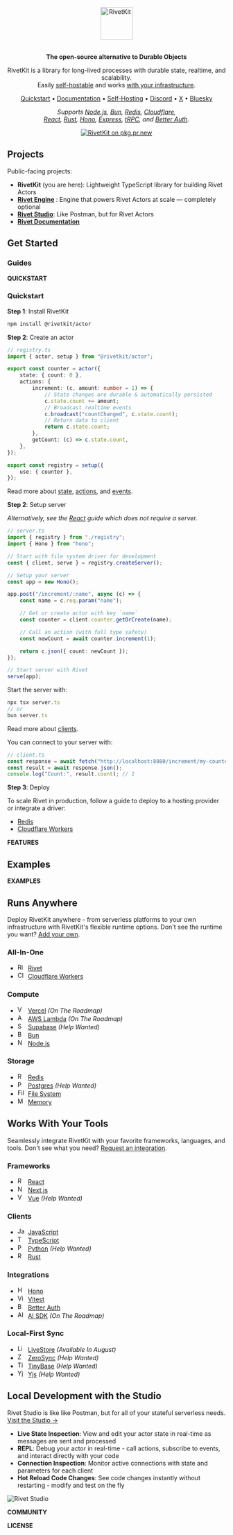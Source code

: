 <div align="center">
  <a href="https://rivetkit.org">
    <picture>
      <source media="(prefers-color-scheme: dark)" srcset="./.github/media/logo/dark.svg" alt="RivetKit">
      <img src="./.github/media/logo/light.svg" alt="RivetKit" height="75">
    </picture>
  </a>
  <br/>
  <br/>
  <p><b>The open-source alternative to Durable Objects</b></p>
  <p>
    RivetKit is a library for long-lived processes with durable state, realtime, and scalability.<br/>
	Easily <u>self-hostable</u> and works <u>with your infrastructure</u>.
  </p>
  <p>
    <a href="https://rivet.gg/docs/actors/quickstart">Quickstart</a> •
    <a href="https://rivet.gg/docs/actors">Documentation</a> •
    <a href="https://rivet.gg/docs/general/self-hosting">Self-Hosting</a> •
    <a href="https://rivet.gg/discord">Discord</a> •
    <a href="https://x.com/rivet_gg">X</a> •
    <a href="https://bsky.app/profile/rivet.gg">Bluesky</a>
  </p>
  <p>
    <i>
      Supports <a href="https://rivet.gg/docs/actors/quickstart/backend/">Node.js</a>, <a href="https://rivet.gg/docs/actors/quickstart/backend/">Bun</a>, <a href="https://rivet.gg/docs/drivers/redis/">Redis</a>, <a href="https://rivet.gg/docs/hosting-providers/cloudflare-workers/">Cloudflare</a>,<br/>
      <a href="https://rivet.gg/docs/clients/react/">React</a>, <a href="https://rivet.gg/docs/clients/rust/">Rust</a>, <a href="https://rivet.gg/docs/integrations/hono/">Hono</a>, <a href="https://rivet.gg/docs/integrations/express/">Express</a>, <a href="https://rivet.gg/docs/integrations/trpc/">tRPC</a>, and <a href="https://rivet.gg/docs/integrations/better-auth/">Better Auth</a>.
    </i>
  </p>
  <p>
   <a href="https://pkg.pr.new/~/rivet-gg/rivetkit">
      <img src="https://pkg.pr.new/badge/rivet-gg/rivetkit" alt="RivetKit on pkg.pr.new" />
    </a>
  </p>
</div>

## Projects

Public-facing projects:

- **RivetKit** (you are here): Lightweight TypeScript library for building Rivet Actors
- **[Rivet Engine](https://github.com/rivet-gg/rivet)** : Engine that powers Rivet Actors at scale — completely optional
- **[Rivet Studio](https://github.com/rivet-gg/rivet/tree/main/frontend/apps/studio)**: Like Postman, but for Rivet Actors
- **[Rivet Documentation](https://github.com/rivet-gg/rivet/tree/main/site/src/content/docs)**

## Get Started

### Guides

__QUICKSTART__

### Quickstart

**Step 1**: Install RivetKit

```sh
npm install @rivetkit/actor
```

**Step 2**: Create an actor

```typescript
// registry.ts
import { actor, setup } from "@rivetkit/actor";

export const counter = actor({
	state: { count: 0 },
	actions: {
		increment: (c, amount: number = 1) => {
			// State changes are durable & automatically persisted
			c.state.count += amount;
			// Broadcast realtime events
			c.broadcast("countChanged", c.state.count);
			// Return data to client
			return c.state.count;
		},
		getCount: (c) => c.state.count,
	},
});

export const registry = setup({
	use: { counter },
});
```

Read more about [state](https://rivet.gg/docs/actors/state/), [actions](https://rivet.gg/docs/actors/actions/), and [events](https://rivet.gg/docs/actors/events/).

**Step 2**: Setup server

_Alternatively, see the [React](https://rivet.gg/docs/actors/quickstart/react/) guide which does not require a server._

```typescript
// server.ts
import { registry } from "./registry";
import { Hono } from "hono";

// Start with file system driver for development
const { client, serve } = registry.createServer();

// Setup your server
const app = new Hono();

app.post("/increment/:name", async (c) => {
	const name = c.req.param("name");

	// Get or create actor with key `name`
	const counter = client.counter.getOrCreate(name);

	// Call an action (with full type safety)
	const newCount = await counter.increment(1);

	return c.json({ count: newCount });
});

// Start server with Rivet
serve(app);
```

Start the server with:

```typescript
npx tsx server.ts
// or
bun server.ts
```

Read more about [clients](https://rivet.gg/docs/actors/clients/).

You can connect to your server with:

```typescript
// client.ts
const response = await fetch("http://localhost:8080/increment/my-counter", { method: "POST" });
const result = await response.json();
console.log("Count:", result.count); // 1
```

**Step 3**: Deploy

To scale Rivet in production, follow a guide to deploy to a hosting provider or integrate a driver:

- [Redis](https://rivet.gg/docs/drivers/redis/)
- [Cloudflare Workers](https://rivet.gg/docs/hosting-providers/cloudflare-workers/)

__FEATURES__

## Examples

__EXAMPLES__

## Runs Anywhere

Deploy RivetKit anywhere - from serverless platforms to your own infrastructure with RivetKit's flexible runtime options. Don't see the runtime you want? [Add your own](https://rivet.gg/docs/drivers/build-your-own/).

### All-In-One
- <img src=".github/media/platforms/rivet-white.svg" height="16" alt="Rivet" />&nbsp;&nbsp;[Rivet](https://rivet.gg/docs/hosting-providers/rivet-cloud/)
- <img src=".github/media/platforms/cloudflare-workers.svg" height="16" alt="Cloudflare Workers" />&nbsp;&nbsp;[Cloudflare Workers](https://rivet.gg/docs/hosting-providers/cloudflare-workers/)

### Compute
- <img src=".github/media/platforms/vercel.svg" height="16" alt="Vercel" />&nbsp;&nbsp;[Vercel](https://github.com/rivet-gg/rivetkit/issues/897) *(On The Roadmap)*
- <img src=".github/media/platforms/aws-lambda.svg" height="16" alt="AWS Lambda" />&nbsp;&nbsp;[AWS Lambda](https://github.com/rivet-gg/rivetkit/issues/898) *(On The Roadmap)*
- <img src=".github/media/platforms/supabase.svg" height="16" alt="Supabase" />&nbsp;&nbsp;[Supabase](https://github.com/rivet-gg/rivetkit/issues/905) *(Help Wanted)*
- <img src=".github/media/platforms/bun.svg" height="16" alt="Bun" />&nbsp;&nbsp;[Bun](https://rivet.gg/docs/actors/quickstart/backend/)
- <img src=".github/media/platforms/nodejs.svg" height="16" alt="Node.js" />&nbsp;&nbsp;[Node.js](https://rivet.gg/docs/actors/quickstart/backend/)

### Storage
- <img src=".github/media/platforms/redis.svg" height="16" alt="Redis" />&nbsp;&nbsp;[Redis](https://rivet.gg/docs/drivers/redis/)
- <img src=".github/media/platforms/postgres.svg" height="16" alt="Postgres" />&nbsp;&nbsp;[Postgres](https://github.com/rivet-gg/rivetkit/issues/899) *(Help Wanted)*
- <img src=".github/media/platforms/file-system.svg" height="16" alt="File System" />&nbsp;&nbsp;[File System](https://rivet.gg/docs/drivers/file-system/)
- <img src=".github/media/platforms/memory.svg" height="16" alt="Memory" />&nbsp;&nbsp;[Memory](https://rivet.gg/docs/drivers/memory/)

## Works With Your Tools

Seamlessly integrate RivetKit with your favorite frameworks, languages, and tools. Don't see what you need? [Request an integration](https://github.com/rivet-gg/rivetkit/issues/new).

### Frameworks
- <img src=".github/media/clients/react.svg" height="16" alt="React" />&nbsp;&nbsp;[React](https://rivet.gg/docs/clients/react/)
- <img src=".github/media/clients/nextjs.svg" height="16" alt="Next.js" />&nbsp;&nbsp;[Next.js](https://rivet.gg/docs/clients/nextjs/)
- <img src=".github/media/clients/vue.svg" height="16" alt="Vue" />&nbsp;&nbsp;[Vue](https://github.com/rivet-gg/rivetkit/issues/903) *(Help Wanted)*

### Clients
- <img src=".github/media/clients/javascript.svg" height="16" alt="JavaScript" />&nbsp;&nbsp;[JavaScript](https://rivet.gg/docs/clients/javascript/)
- <img src=".github/media/clients/typescript.svg" height="16" alt="TypeScript" />&nbsp;&nbsp;[TypeScript](https://rivet.gg/docs/clients/javascript/)
- <img src=".github/media/clients/python.svg" height="16" alt="Python" />&nbsp;&nbsp;[Python](https://github.com/rivet-gg/rivetkit/issues/902) *(Help Wanted)*
- <img src=".github/media/clients/rust.svg" height="16" alt="Rust" />&nbsp;&nbsp;[Rust](https://rivet.gg/docs/clients/rust/)

### Integrations
- <img src=".github/media/integrations/hono.svg" height="16" alt="Hono" />&nbsp;&nbsp;[Hono](https://rivet.gg/docs/integrations/hono/)
- <img src=".github/media/integrations/vitest.svg" height="16" alt="Vitest" />&nbsp;&nbsp;[Vitest](https://rivet.gg/docs/integrations/vitest/)
- <img src=".github/media/integrations/better-auth.svg" height="16" alt="Better Auth" />&nbsp;&nbsp;[Better Auth](https://rivet.gg/docs/integrations/better-auth/)
- <img src=".github/media/platforms/vercel.svg" height="16" alt="AI SDK" />&nbsp;&nbsp;[AI SDK](https://github.com/rivet-gg/rivetkit/issues/907) *(On The Roadmap)*

### Local-First Sync
- <img src=".github/media/integrations/livestore.svg" height="16" alt="LiveStore" />&nbsp;&nbsp;[LiveStore](https://github.com/rivet-gg/rivetkit/issues/908) *(Available In August)*
- <img src=".github/media/integrations/zerosync.svg" height="16" alt="ZeroSync" />&nbsp;&nbsp;[ZeroSync](https://github.com/rivet-gg/rivetkit/issues/909) *(Help Wanted)*
- <img src=".github/media/integrations/tinybase.svg" height="16" alt="TinyBase" />&nbsp;&nbsp;[TinyBase](https://github.com/rivet-gg/rivetkit/issues/910) *(Help Wanted)*
- <img src=".github/media/integrations/yjs.svg" height="16" alt="Yjs" />&nbsp;&nbsp;[Yjs](https://github.com/rivet-gg/rivetkit/issues/911) *(Help Wanted)*

## Local Development with the Studio

Rivet Studio is like like Postman, but for all of your stateful serverless needs. [Visit the Studio →](https://studio.rivet.gg)

- **Live State Inspection**: View and edit your actor state in real-time as messages are sent and processed
- **REPL**: Debug your actor in real-time - call actions, subscribe to events, and interact directly with your code
- **Connection Inspection**: Monitor active connections with state and parameters for each client
- **Hot Reload Code Changes**: See code changes instantly without restarting - modify and test on the fly

![Rivet Studio](.github/media/screenshots/studio/simple.png)

__COMMUNITY__

__LICENSE__


